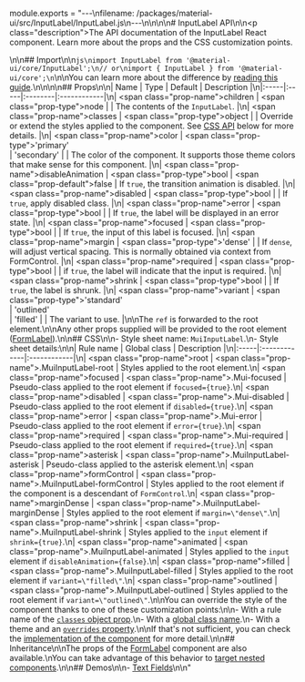 module.exports = "---\nfilename: /packages/material-ui/src/InputLabel/InputLabel.js\n---\n\n<!--- This documentation is automatically generated, do not try to edit it. -->\n\n# InputLabel API\n\n<p class=\"description\">The API documentation of the InputLabel React component. Learn more about the props and the CSS customization points.</p>\n\n## Import\n\n```js\nimport InputLabel from '@material-ui/core/InputLabel';\n// or\nimport { InputLabel } from '@material-ui/core';\n```\n\nYou can learn more about the difference by [reading this guide](/guides/minimizing-bundle-size/).\n\n\n\n## Props\n\n| Name | Type | Default | Description |\n|:-----|:-----|:--------|:------------|\n| <span class=\"prop-name\">children</span> | <span class=\"prop-type\">node</span> |  | The contents of the `InputLabel`. |\n| <span class=\"prop-name\">classes</span> | <span class=\"prop-type\">object</span> |  | Override or extend the styles applied to the component. See [CSS API](#css) below for more details. |\n| <span class=\"prop-name\">color</span> | <span class=\"prop-type\">'primary'<br>&#124;&nbsp;'secondary'</span> |  | The color of the component. It supports those theme colors that make sense for this component. |\n| <span class=\"prop-name\">disableAnimation</span> | <span class=\"prop-type\">bool</span> | <span class=\"prop-default\">false</span> | If `true`, the transition animation is disabled. |\n| <span class=\"prop-name\">disabled</span> | <span class=\"prop-type\">bool</span> |  | If `true`, apply disabled class. |\n| <span class=\"prop-name\">error</span> | <span class=\"prop-type\">bool</span> |  | If `true`, the label will be displayed in an error state. |\n| <span class=\"prop-name\">focused</span> | <span class=\"prop-type\">bool</span> |  | If `true`, the input of this label is focused. |\n| <span class=\"prop-name\">margin</span> | <span class=\"prop-type\">'dense'</span> |  | If `dense`, will adjust vertical spacing. This is normally obtained via context from FormControl. |\n| <span class=\"prop-name\">required</span> | <span class=\"prop-type\">bool</span> |  | if `true`, the label will indicate that the input is required. |\n| <span class=\"prop-name\">shrink</span> | <span class=\"prop-type\">bool</span> |  | If `true`, the label is shrunk. |\n| <span class=\"prop-name\">variant</span> | <span class=\"prop-type\">'standard'<br>&#124;&nbsp;'outlined'<br>&#124;&nbsp;'filled'</span> |  | The variant to use. |\n\nThe `ref` is forwarded to the root element.\n\nAny other props supplied will be provided to the root element ([FormLabel](/api/form-label/)).\n\n## CSS\n\n- Style sheet name: `MuiInputLabel`.\n- Style sheet details:\n\n| Rule name | Global class | Description |\n|:-----|:-------------|:------------|\n| <span class=\"prop-name\">root</span> | <span class=\"prop-name\">.MuiInputLabel-root</span> | Styles applied to the root element.\n| <span class=\"prop-name\">focused</span> | <span class=\"prop-name\">.Mui-focused</span> | Pseudo-class applied to the root element if `focused={true}`.\n| <span class=\"prop-name\">disabled</span> | <span class=\"prop-name\">.Mui-disabled</span> | Pseudo-class applied to the root element if `disabled={true}`.\n| <span class=\"prop-name\">error</span> | <span class=\"prop-name\">.Mui-error</span> | Pseudo-class applied to the root element if `error={true}`.\n| <span class=\"prop-name\">required</span> | <span class=\"prop-name\">.Mui-required</span> | Pseudo-class applied to the root element if `required={true}`.\n| <span class=\"prop-name\">asterisk</span> | <span class=\"prop-name\">.MuiInputLabel-asterisk</span> | Pseudo-class applied to the asterisk element.\n| <span class=\"prop-name\">formControl</span> | <span class=\"prop-name\">.MuiInputLabel-formControl</span> | Styles applied to the root element if the component is a descendant of `FormControl`.\n| <span class=\"prop-name\">marginDense</span> | <span class=\"prop-name\">.MuiInputLabel-marginDense</span> | Styles applied to the root element if `margin=\"dense\"`.\n| <span class=\"prop-name\">shrink</span> | <span class=\"prop-name\">.MuiInputLabel-shrink</span> | Styles applied to the `input` element if `shrink={true}`.\n| <span class=\"prop-name\">animated</span> | <span class=\"prop-name\">.MuiInputLabel-animated</span> | Styles applied to the `input` element if `disableAnimation={false}`.\n| <span class=\"prop-name\">filled</span> | <span class=\"prop-name\">.MuiInputLabel-filled</span> | Styles applied to the root element if `variant=\"filled\"`.\n| <span class=\"prop-name\">outlined</span> | <span class=\"prop-name\">.MuiInputLabel-outlined</span> | Styles applied to the root element if `variant=\"outlined\"`.\n\nYou can override the style of the component thanks to one of these customization points:\n\n- With a rule name of the [`classes` object prop](/customization/components/#overriding-styles-with-classes).\n- With a [global class name](/customization/components/#overriding-styles-with-global-class-names).\n- With a theme and an [`overrides` property](/customization/globals/#css).\n\nIf that's not sufficient, you can check the [implementation of the component](https://github.com/Foso/material-ui/blob/master/packages/material-ui/src/InputLabel/InputLabel.js) for more detail.\n\n## Inheritance\n\nThe props of the [FormLabel](/api/form-label/) component are also available.\nYou can take advantage of this behavior to [target nested components](/guides/api/#spread).\n\n## Demos\n\n- [Text Fields](/components/text-fields/)\n\n"